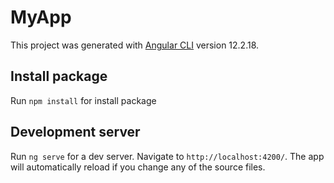 # MyApp

This project was generated with [Angular CLI](https://github.com/angular/angular-cli) version 12.2.18.

## Install package

Run `npm install` for install package

## Development server

Run `ng serve` for a dev server. Navigate to `http://localhost:4200/`. The app will automatically reload if you change any of the source files.
